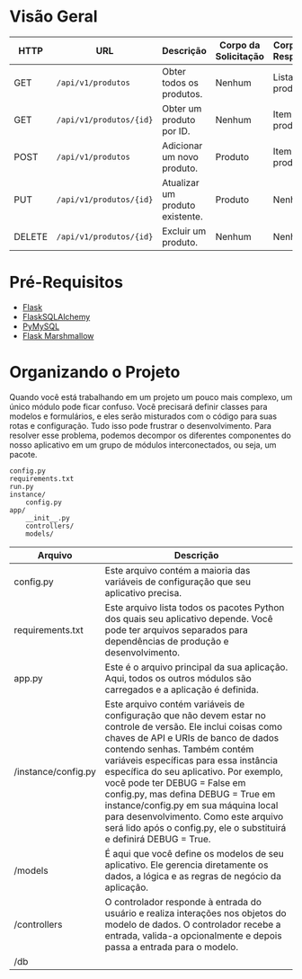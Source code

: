 # Visão Geral

| HTTP | URL | Descrição | Corpo da Solicitação | Corpo da Resposta |
| --- | --- | --- | --- | --- |
| GET | `/api/v1/produtos` | Obter todos os produtos. | Nenhum | Lista de produtos |
| GET | `/api/v1/produtos/{id}` | Obter um produto por ID. | Nenhum | Item de produto |
| POST | `/api/v1/produtos` | Adicionar um novo produto. | Produto | Item de produto |
| PUT | `/api/v1/produtos/{id}` | Atualizar um produto existente. | Produto | Nenhum |
| DELETE | `/api/v1/produtos/{id}` | Excluir um produto. | Nenhum | Nenhum |

# Pré-Requisitos

- [Flask](https://flask.palletsprojects.com/en/2.1.x/)
- [FlaskSQLAlchemy](https://flask-sqlalchemy.palletsprojects.com/en/2.x/)
- [PyMySQL](https://pypi.org/project/PyMySQL/)
- [Flask Marshmallow](https://flask-marshmallow.readthedocs.io/en/latest/)

# Organizando o Projeto

Quando você está trabalhando em um projeto um pouco mais complexo, um único módulo pode ficar confuso. Você precisará definir classes para modelos e formulários, e eles serão misturados com o código para suas rotas e configuração. Tudo isso pode frustrar o desenvolvimento. Para resolver esse problema, podemos decompor os diferentes componentes do nosso aplicativo em um grupo de módulos interconectados, ou seja, um pacote.

```
config.py
requirements.txt
run.py
instance/
    config.py
app/
    __init__.py
    controllers/
    models/
```

| Arquivo | Descrição |
| --- | --- |
| config.py | Este arquivo contém a maioria das variáveis de configuração que seu aplicativo precisa. |
| requirements.txt | Este arquivo lista todos os pacotes Python dos quais seu aplicativo depende. Você pode ter arquivos separados para dependências de produção e desenvolvimento. |
| app.py | Este é o arquivo principal da sua aplicação. Aqui, todos os outros módulos são carregados e a aplicação é definida. |
| /instance/config.py | Este arquivo contém variáveis de configuração que não devem estar no controle de versão. Ele inclui coisas como chaves de API e URIs de banco de dados contendo senhas. Também contém variáveis específicas para essa instância específica do seu aplicativo. Por exemplo, você pode ter DEBUG = False em config.py, mas defina DEBUG = True em instance/config.py em sua máquina local para desenvolvimento. Como este arquivo será lido após o config.py, ele o substituirá e definirá DEBUG = True. |
| /models | É aqui que você define os modelos de seu aplicativo. Ele gerencia diretamente os dados, a lógica e as regras de negócio da aplicação. |
| /controllers | O controlador responde à entrada do usuário e realiza interações nos objetos do modelo de dados. O controlador recebe a entrada, valida-a opcionalmente e depois passa a entrada para o modelo. |
| /db |  |
